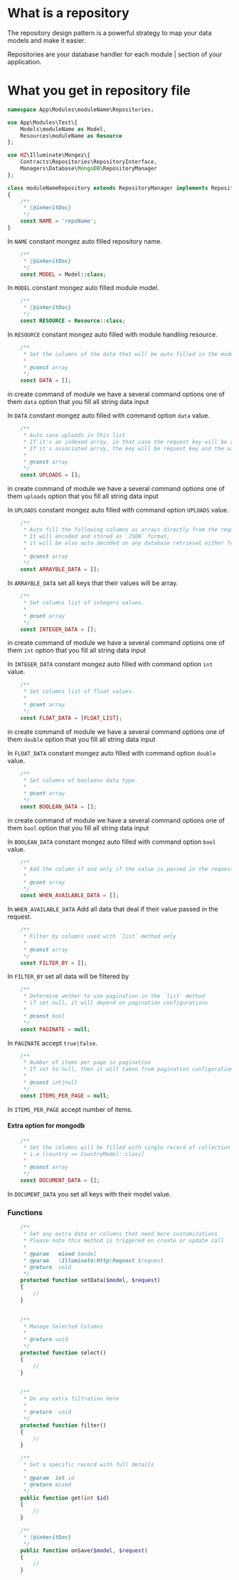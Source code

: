 # What is a repository 
The repository design pattern is a powerful strategy to map your data models and make it easier.

Repositories are your database handler for each module | section of your application.

# What you get in repository file
 
```php
namespace App\Modules\moduleName\Repositories;

use App\Modules\Test\{
    Models\moduleName as Model,
    Resources\moduleName as Resource
};

use HZ\Illuminate\Mongez\{
    Contracts\Repositories\RepositoryInterface,
    Managers\Database\MongoDB\RepositoryManager
};

class moduleNameRepository extends RepositoryManager implements RepositoryInterface
{
    /**
     * {@inheritDoc}
     */
    const NAME = 'repoName';
}
```

In `NAME` constant mongez auto filled repository name.

```php
    /**
     * {@inheritDoc}
     */
    const MODEL = Model::class;
```

In `MODEL` constant mongez auto filled module model.

```php
    /**
     * {@inheritDoc}
     */
    const RESOURCE = Resource::class;
```

In `RESOURCE` constant mongez auto filled with module handling resource.


```php
    /**
     * Set the columns of the data that will be auto filled in the model
     * 
     * @const array
     */
    const DATA = [];
```

in create command of module we have a several command options one of them `data` option that you fill all string data input

In `DATA` constant mongez auto filled with command option `data` value.

```php
    /**
     * Auto save uploads in this list
     * If it's an indexed array, in that case the request key will be as database column name
     * If it's associated array, the key will be request key and the value will be the database column name 
     * 
     * @const array
     */
    const UPLOADS = [];
```

in create command of module we have a several command options one of them `uploads` option that you fill all string data input

In `UPLOADS` constant mongez auto filled with command option `UPLOADS` value.

```php
    /**
     * Auto fill the following columns as arrays directly from the request
     * It will encoded and stored as `JSON` format, 
     * it will be also auto decoded on any database retrieval either from `list` or `get` methods
     * 
     * @const array
     */
    const ARRAYBLE_DATA = [];
```
In `ARRAYBLE_DATA` set all keys that their values will be array.

```php
    /**
     * Set columns list of integers values.
     * 
     * @cont array  
     */
    const INTEGER_DATA = [];
```
in create command of module we have a several command options one of them `int` option that you fill all string data input

In `INTEGER_DATA` constant mongez auto filled with command option `int` value.

```php
    /**
     * Set columns list of float values.
     * 
     * @cont array  
     */
    const FLOAT_DATA = [FLOAT_LIST];
```
in create command of module we have a several command options one of them `double` option that you fill all string data input

In `FLOAT_DATA` constant mongez auto filled with command option `double` value.


```php
    /**
     * Set columns of booleans data type.
     * 
     * @cont array  
     */
    const BOOLEAN_DATA = [];
```
in create command of module we have a several command options one of them `bool` option that you fill all string data input

In `BOOLEAN_DATA` constant mongez auto filled with command option `bool` value.


```php
    /**
     * Add the column if and only if the value is passed in the request.
     * 
     * @cont array  
     */
    const WHEN_AVAILABLE_DATA = [];
```
In `WHEN_AVAILABLE_DATA` Add all data that deal if their value passed in the request.

```php
    /**
     * Filter by columns used with `list` method only
     * 
     * @const array
     */
    const FILTER_BY = [];
```
In `FILTER_BY` set all data will be filtered by

```php
    /**
     * Determine wether to use pagination in the `list` method
     * if set null, it will depend on pagination configurations
     * 
     * @const bool
     */
    const PAGINATE = null;
```
In `PAGINATE` accept `true|false`.

```php
    /**
     * Number of items per page in pagination
     * If set to null, then it will taken from pagination configurations
     * 
     * @const int|null
     */
    const ITEMS_PER_PAGE = null;
```

In `ITEMS_PER_PAGE` accept number of items.

#### Extra option for mongodb

```php    
    /**
     * Set the columns will be filled with single record of collection data
     * i.e [country => CountryModel::class]
     * 
     * @const array
     */
    const DOCUMENT_DATA = [];
```
In `DOCUMENT_DATA` you set all keys with their model value. 

### Functions

```php
    /**
     * Set any extra data or columns that need more customizations
     * Please note this method is triggered on create or update call
     * 
     * @param   mixed $model
     * @param   \Illuminate\Http\Request $request
     * @return  void
     */
    protected function setData($model, $request) 
    {
        // 
    }

    
    /**
     * Manage Selected Columns
     *
     * @return void
     */
    protected function select()
    {
        //
    }

    
    /**
     * Do any extra filtration here
     * 
     * @return  void
     */
    protected function filter() 
    {
        // 
    }

    /**
     * Get a specific record with full details
     * 
     * @param  int id
     * @return mixed
     */
    public function get(int $id) 
    {
        //
    }

    /**
     * {@inheritDoc}
     */
    public function onSave($model, $request)
    {
        // 
    }
```